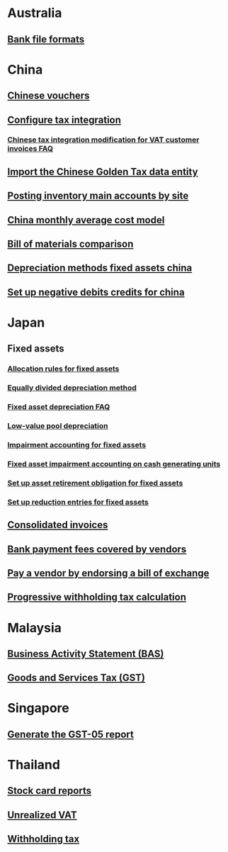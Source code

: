 # Australia			
## [Bank file formats](set-up-method-of-payment-pay-vendors-australian-banks.md)			
# China			
## [Chinese vouchers](chinese-vouchers.md)			
## [Configure tax integration](configure-tax-integration-china.md)
### [Chinese tax integration modification for VAT customer invoices FAQ](chn-chinese-tax-integration-vat-customer-invoices.md)		
## [Import the Chinese Golden Tax data entity](import-chinese-golden-tax-data-entity.md)			
## [Posting inventory main accounts by site](chn-about-posting-inventory-main-accounts-by-site.md)			
## [China monthly average cost model](chn-monthly-average-cost-model.md)			
## [Bill of materials comparison](chn-bom-comparison.md)			
## [Depreciation methods fixed assets china](depreciation-methods-fixed-assets-china.md)			
## [Set up negative debits credits for china](set-up-negative-debits-credits-china.md)			
# Japan	
## Fixed assets
### [Allocation rules for fixed assets](allocation-rules-fixed-assets.md)			
### [Equally divided depreciation method](equally-divided-depreciation-method.md)			
### [Fixed asset depreciation FAQ](fixed-asset-depreciation-japan.md)			
### [Low-value pool depreciation](low-value-pool-depreciation.md)			
### [Impairment accounting for fixed assets](impairment-accounting-fixed-assets.md)
### [Fixed asset impairment accounting on cash generating units](fixed-asset-impairment-accounting-cash-generate-unit.md)			
### [Set up asset retirement obligation for fixed assets](set-up-asset-retirement-obligation-fixed-assets.md)
### [Set up reduction entries for fixed assets](set-up-reduction-entry-fixed-assets.md)	
## [Consolidated invoices](consolidate-invoices.md)			
## [Bank payment fees covered by vendors](bank-payment-fees-vendors.md)			
## [Pay a vendor by endorsing a bill of exchange](pay-vendor-endorse-bill-of-exchange.md)
## [Progressive withholding tax calculation](japan-progressive-withholding-tax-calculation.md)			
# Malaysia			
## [Business Activity Statement (BAS)](business-activity-statement-bas-overview.md)			
## [Goods and Services Tax (GST)](gst-malaysia.md)			
# Singapore			
## [Generate the GST-05 report](generate-gst-05-report-singapore.md)			
# Thailand			
## [Stock card reports](thailand-stock-card-reports.md)			
## [Unrealized VAT](thailand-unrealized-vat.md)			
## [Withholding tax](thailand-withholding-tax.md)		
